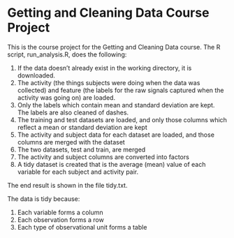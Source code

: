 # Getting and Cleaning Data Course Project

This is the course project for the Getting and Cleaning Data course. The R script, run_analysis.R, does the following:

1.	If the data doesn’t already exist in the working directory, it is downloaded. 
2.	The activity (the things subjects were doing when the data was collected) and feature (the labels for the raw signals captured when the activity was going on) are loaded.
3.	Only the labels which contain mean and standard deviation are kept.  The labels are also cleaned of dashes.
4.	The training and test datasets are loaded, and only those columns which reflect a mean or standard deviation are kept
5.	The activity and subject data for each dataset are loaded, and those columns are merged with the dataset
6.	The two datasets, test and train, are merged
7.	The activity and subject columns are converted into factors
8.	A  tidy dataset is created that is the average (mean) value of each variable for each subject and activity pair.

The end result is shown in the file tidy.txt.

The data is tidy because:

1. Each variable forms a column
2. Each observation forms a row
3. Each type of observational unit forms a table